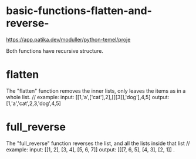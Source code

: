 # basic-functions-flatten-and-reverse-
https://app.patika.dev/moduller/python-temel/proje

Both functions have recursive structure.

# flatten
The "flatten" function removes the inner lists, only leaves the items as in a whole list.
// example: 
input:  [[1,'a',['cat'],2],[[[3]],'dog'],4,5]
output: [1,'a','cat',2,3,'dog',4,5]

# full_reverse
The "full_reverse" function reverses the list, and all the lists inside that list
// example:
input:  [[1, 2], [3, 4], [5, 6, 7]]
output: [[[7, 6, 5], [4, 3], [2, 1]]
.

